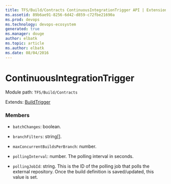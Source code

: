 ```yaml
---
title: TFS/Build/Contracts ContinuousIntegrationTrigger API | Extensions for Azure DevOps Services
ms.assetid: 89b6ae91-8256-6d42-d859-c72fbe21690a
ms.prod: devops
ms.technology: devops-ecosystem
generated: true
ms.manager: douge
author: elbatk
ms.topic: article
ms.author: elbatk
ms.date: 08/04/2016
---
```


# ContinuousIntegrationTrigger

Module path: `TFS/Build/Contracts`

Extends: [BuildTrigger](./BuildTrigger.md)

### Members

* `batchChanges`: boolean. 

* `branchFilters`: string[]. 

* `maxConcurrentBuildsPerBranch`: number. 

* `pollingInterval`: number. The polling interval in seconds.

* `pollingJobId`: string. This is the ID of the polling job that polls the external repository.  Once the build definition is saved/updated, this value is set.

